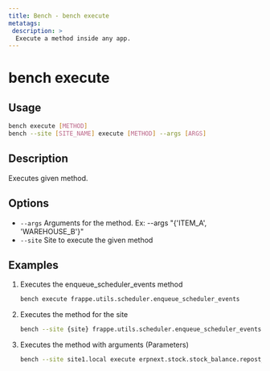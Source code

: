 ```yaml
---
title: Bench - bench execute
metatags:
 description: >
  Execute a method inside any app.
---
```


# bench execute

## Usage

```bash
bench execute [METHOD]
bench --site [SITE_NAME] execute [METHOD] --args [ARGS]
```

## Description

Executes given method.

## Options

 - `--args` Arguments for the method. Ex: --args "{'ITEM_A', 'WAREHOUSE_B'}"
 - `--site` Site to execute the given method
 
## Examples

1. Executes the enqueue_scheduler_events method

   ```bash
   bench execute frappe.utils.scheduler.enqueue_scheduler_events
   ```

1. Executes the method for the site

   ```bash
   bench --site {site} frappe.utils.scheduler.enqueue_scheduler_events
   ```

1. Executes the method with arguments (Parameters)

   ```bash
   bench --site site1.local execute erpnext.stock.stock_balance.repost_stock --args "{'ITEM_A', 'WAREHOUSE_B'}
   ```
